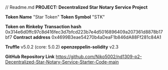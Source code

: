 // Readme.md
**PROJECT: Decentralized Star Notary Service Project**

**Token Name** "Star Token"
**Token Symbol** "STK"

**Token on Rinkeby**
**Transaction hash** 0x314e6d0ffc97c8d416fec3d7bfcd223b7e4d5016896409a207361d8878b17bf7
**Contract address** 0x4699B3eae54270b4aDeaF1b846dA88Ff281c84A1

**Truffle** v5.0.2 (core: 5.0.2)
**openzeppelin-solidity** v2.3

**GitHub Repository Link** https://github.com/Niko5002/nd1309-p2-Decentralized-Star-Notary-Service-Starter-Code-main
